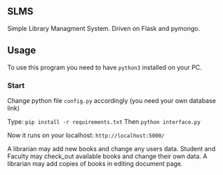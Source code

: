 ## SLMS
Simple Library Managment System. 
Driven on Flask and pymongo.
## Usage
To use this program you need to have ```python3``` installed on your PC.
### Start
Change python file ```config.py``` accordingly (you need your own database link)

Type: ```pip install -r requirements.txt```
Then ```python interface.py```

Now it runs on your localhost: ```http://localhost:5000/```

A librarian may add new books and change any users data. Student and Faculty may check_out available books and change their own data.
A librarian may add copies of books in editing document page.
